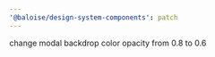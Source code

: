 ```yaml
---
'@baloise/design-system-components': patch
---
```


change modal backdrop color opacity from 0.8 to 0.6

